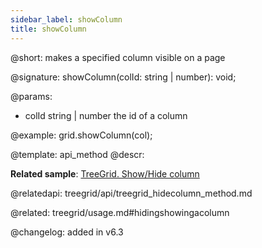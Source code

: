 ```yaml
---
sidebar_label: showColumn
title: showColumn
---          
```


@short: makes a specified column visible on a page

@signature: showColumn(colId: string | number): void;

@params:
- colId	string | number	the id of a column

@example:
grid.showColumn(col);


@template: api_method
@descr:

**Related sample**: [TreeGrid. Show/Hide column](https://snippet.dhtmlx.com/1gekn97m)

@relatedapi: treegrid/api/treegrid_hidecolumn_method.md

@related: treegrid/usage.md#hidingshowingacolumn

@changelog: added in v6.3
